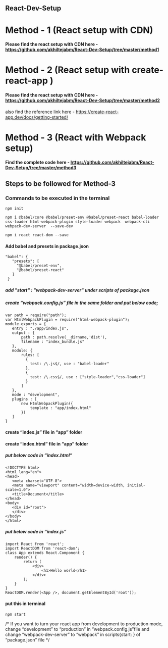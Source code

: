 ## React-Dev-Setup

# Method - 1 (React setup with CDN)
#### Please find the react setup with CDN here - https://github.com/akhiltejabm/React-Dev-Setup/tree/master/method1



# Method - 2 (React setup with create-react-app )
#### Please find the react setup with CDN here - https://github.com/akhiltejabm/React-Dev-Setup/tree/master/method2
 also find the reference link here - https://create-react-app.dev/docs/getting-started/
 
 
# Method - 3 (React with Webpack setup)
#### Find the complete code here - https://github.com/akhiltejabm/React-Dev-Setup/tree/master/method3
## Steps to be followed for Method-3
### Commands to be executed in the terminal


``` 
npm init 

npm i @babel/core @babel/preset-env @babel/preset-react babel-loader css-loader html-webpack-plugin style-loader webpack  webpack-cli  webpack-dev-server  --save-dev

npm i react react-dom --save
```
#### Add babel and presets in package.json
```
"babel": {
   "presets": [
     "@babel/preset-env",
     "@babel/preset-react"
   ]
 }
```
##### add   "start" : "webpack-dev-server" under scripts of package.json

##### create “webpack.config.js” file in the same folder and put below code;
```
var path = require("path");
var HtmlWebpackPlugin = require("html-webpack-plugin");
module.exports = {
   entry : "./app/index.js",
   output : {
       path : path.resolve(__dirname,'dist'),
       filename : "index_bundle.js"
   },
   module: {
       rules: [
         {
           test: /\.js$/, use : "babel-loader"
         },
         {
           test: /\.css$/, use : ["style-loader","css-loader"]
         }
       ]
   },
   mode : "development",
   plugins : [
       new HtmlWebpackPlugin({
           template : "app/index.html"
       })
   ]
}
```

#### create “index.js” file in “app” folder

#### create “index.html” file in “app” folder

##### put below code in “index.html”

```
<!DOCTYPE html>
<html lang="en">
<head>
   <meta charset="UTF-8">
   <meta name="viewport" content="width=device-width, initial-scale=1.0">
   <title>Document</title>
</head>
<body>
   <div id="root">
   </div>
</body>
</html>
```

##### put below code in “index.js”

```
import React from 'react';
import ReactDOM from 'react-dom';
class App extends React.Component {
	render() {
		return (
			<div>
				<h1>Hello world</h1>
			</div>
		);
	}
}
ReactDOM.render(<App />, document.getElementById('root'));
```

#### put this in terminal

```
npm start 
```


/* If you want to turn your react app from development to production mode, change “development” to “production” in “webpack.config.js”file and change “webpack-dev-server” to “webpack” in scripts{start:  } of “package.json” file
*/












